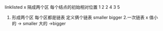 linklisted x
隔成两个区 每个结点的初始相对位置
1 2 2  4 3 5

1. 形成两个区 每个区都是链表
  定义俩个链表 smaller bigger
2.一次链表
  x 值小的 -> smaller
  大的 ->bigger 